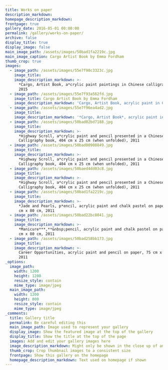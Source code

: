 ```yaml
---
title: Works on paper
description_markdown:
homepage_description_markdown:
frontpage: true
gallery_date: 2016-05-01 00:00:00
permalink: /gallery/works-on-paper/
archive: false
display_title: true
display_image: false
main_image_path: /assets/images/50bad1fa2219c.jpg
main_image_caption: Cargo Artist Book by Emma Fordham
thumb_crop: true
images:
  - image_path: /assets/images/55e7f90c3323c.jpg
    image_title:
    image_description_markdown: >-
      *Cargo, Artist Book, a*crylic paint paintings in Chinese calligraphy book,
      2015
  - image_path: /assets/images/55e7f93a562fd.jpg
    image_title: Cargo Artist Book by Emma Fordham
    image_description_markdown: 'Cargo, Artist Book, acrylic paint in Chinese calligraphy book, 2015'
  - image_path: /assets/images/55e7f96ea4ad2.jpg
    image_title:
    image_description_markdown: '*Cargo, Artist Book*, acrylic paint in Chinese calligraphy book, 2015'
  - image_path: /assets/images/50bad02bd7188.jpg
    image_title:
    image_description_markdown: >-
      *Highway Scroll, a*crylic paint and pencil presented in a Chinese
      Calligraphy book, 404 cm x 25 cm (when unfolded), 2011
  - image_path: /assets/images/50bad00908849.jpg
    image_title:
    image_description_markdown: >-
      *Highway Scroll, a*crylic paint and pencil presented in a Chinese
      Calligraphy book, 404 cm x 25 cm (when unfolded), 2011
  - image_path: /assets/images/50baed4dd03c8.jpg
    image_title:
    image_description_markdown: >-
      *Highway Scroll, a*crylic paint and pencil presented in a Chinese
      Calligraphy book, 404 cm x 25 cm (when unfolded), 2011
  - image_path: /assets/images/50bad1fa2219c.jpg
    image_title:
    image_description_markdown: >-
      *Jade and Pearls, p*encil, acrylic paint and chalk pastel on paper*,* 110
      cm x 80 cm, 2011
  - image_path: /assets/images/50bad22bc8041.jpg
    image_title:
    image_description_markdown: >-
      *Manicure***,**&nbsp;pencil, acrylic paint and chalk pastel on paper, 110
      cm x 80 cm, 2011
  - image_path: /assets/images/50bad258bb173.jpg
    image_title:
    image_description_markdown: >-
      Career Opportunities, acrylic paint and pencil on paper, 75 cm x 53 cm,
      2011
_options:
  image_path:
    width: 1200
    height: 1200
    resize_style: contain
    mime_type: image/jpeg
  main_image_path:
    width: 1200
    height: 800
    resize_style: contain
    mime_type: image/jpeg
_comments:
  title: Gallery title
  permalink: Be careful editing this
  main_image_path: Image used to represent your gallery
  display_image: Show the featured image at the top of the gallery
  display_title: Show the title at the top of the page
  images: Add and edit your gallery images here
  image_description_markdown: Might only be shown in the close up of an image
  thumb_crop: Crop thumbnail images to a consistent size
  frontpage: Show this gallery on the homepage
  homepage_description_markdown: Text used on homepage if shown
---
```

